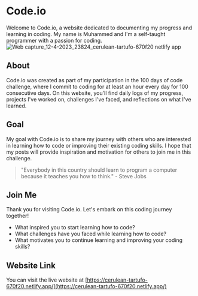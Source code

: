 # Code.io

Welcome to Code.io, a website dedicated to documenting my progress and learning in coding. My name is Muhammed and I'm a self-taught programmer with a passion for coding.
![Web capture_12-4-2023_23824_cerulean-tartufo-670f20 netlify app](https://user-images.githubusercontent.com/87802950/231572846-7646ef38-0a84-4232-86a0-7f76e3fedb04.jpeg)


## About

Code.io was created as part of my participation in the 100 days of code challenge, where I commit to coding for at least an hour every day for 100 consecutive days. On this website, you'll find daily logs of my progress, projects I've worked on, challenges I've faced, and reflections on what I've learned.

## Goal

My goal with Code.io is to share my journey with others who are interested in learning how to code or improving their existing coding skills. I hope that my posts will provide inspiration and motivation for others to join me in this challenge.

> "Everybody in this country should learn to program a computer because it teaches you how to think." - Steve Jobs

## Join Me

Thank you for visiting Code.io. Let's embark on this coding journey together!

- What inspired you to start learning how to code?
- What challenges have you faced while learning how to code?
- What motivates you to continue learning and improving your coding skills?

## Website Link

You can visit the live website at [https://cerulean-tartufo-670f20.netlify.app/](https://cerulean-tartufo-670f20.netlify.app/)
